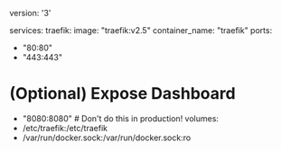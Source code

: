 version: '3'

services:
traefik:
image: "traefik:v2.5"
container_name: "traefik"
ports:
- "80:80"
- "443:443"
# (Optional) Expose Dashboard
- "8080:8080"  # Don't do this in production!
volumes:
- /etc/traefik:/etc/traefik
- /var/run/docker.sock:/var/run/docker.sock:ro